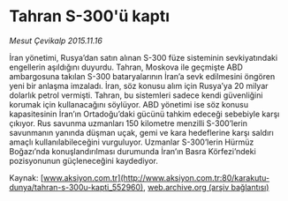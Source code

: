 # Tahran S-300'ü kaptı

*Mesut Çevikalp 2015.11.16*

<div class="pNewsDetailMainContent ctx_content" itemprop="articleBody">
 <p>
  İran yönetimi, Rusya’dan satın alınan S-300 füze sisteminin sevkiyatındaki engellerin aşıldığını duyurdu. Tahran, Moskova ile geçmişte ABD ambargosuna takılan S-300 bataryalarının İran’a sevk edilmesini öngören yeni bir anlaşma imzaladı. İran, söz konusu alım için Rusya’ya 20 milyar dolarlık petrol vermişti. Tahran, bu sistemleri sadece kendi güvenliğini korumak için kullanacağını söylüyor. ABD yönetimi ise söz konusu kapasitesinin İran’ın Ortadoğu’daki gücünü tahkim edeceği sebebiyle karşı çıkıyor. Rus savunma uzmanları 150 kilometre menzilli S-300’lerin savunmanın yanında düşman uçak, gemi ve kara hedeflerine karşı saldırı amaçlı kullanılabileceğini vurguluyor. Uzmanlar S-300’lerin Hürmüz Boğazı’nda konuşlandırılması durumunda İran’ın Basra Körfezi’ndeki pozisyonunun güçleneceğini kaydediyor.
 </p>
</div>


Kaynak: [www.aksiyon.com.tr](http://www.aksiyon.com.tr:80/karakutu-dunya/tahran-s-300u-kapti_552960), [web.archive.org (arşiv bağlantısı)](http://web.archive.org/web/20151130082418/http://www.aksiyon.com.tr:80/karakutu-dunya/tahran-s-300u-kapti_552960)
